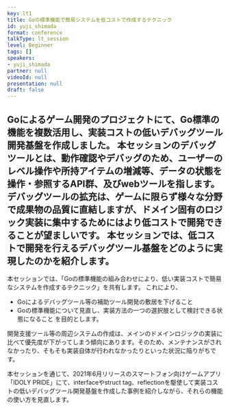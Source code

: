 ```yaml
---
key: lt1
title: Goの標準機能で簡易システムを低コストで作成するテクニック
id: yuji_shimada
format: conference
talkType: lt_session
level: Beginner
tags: []
speakers:
- yuji_shimada
partner: null
videoId: null
presentation: null
draft: false
---
```

Goによるゲーム開発のプロジェクトにて、Go標準の機能を複数活用し、実装コストの低いデバッグツール開発基盤を作成しました。
本セッションのデバッグツールとは、動作確認やデバッグのため、ユーザーのレベル操作や所持アイテムの増減等、データの状態を操作・参照するAPI群、及びwebツールを指します。
デバッグツールの拡充は、ゲームに限らず様々な分野で成果物の品質に直結しますが、ドメイン固有のロジック実装に集中するためにはより低コストで開発できることが望ましいです。
本セッションでは、低コストで開発を行えるデバッグツール基盤をどのように実現したのかを紹介します。
---
本セッションでは、「Goの標準機能の組み合わせにより、低い実装コストで簡易なシステムを作成するテクニック」を共有します。
これにより、
- Goによるデバッグツール等の補助ツール開発の敷居を下げること
- Goの標準機能について見直し、実装方法の一つの選択肢として検討できる状態になること
を目的とします。

開発支援ツール等の周辺システムの作成は、メインのドメインロジックの実装に比べて優先度が下がってしまう傾向にあります。そのため、メンテナンスがされなかったり、そもそも実装自体が行われなかったりといった状況に陥りがちです。

本セッションを通じて、2021年6月リリースのスマートフォン向けゲームアプリ「IDOLY PRIDE」にて、interfaceやstruct tag、reflectionを駆使して実装コストの低いデバッグツール開発基盤を作成した事例を紹介しながら、それらの機能の使い方を見直します。